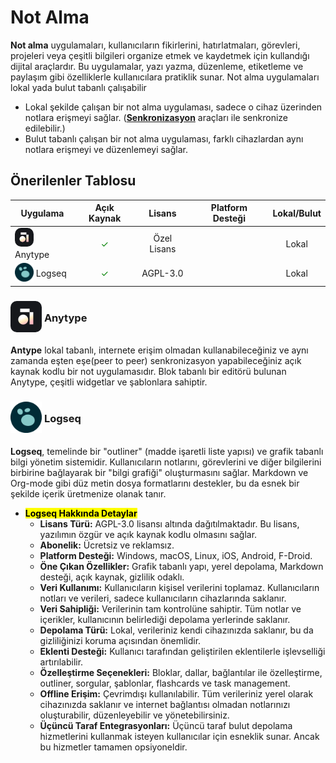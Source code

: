 <!-- NOTLAR 
 - Bu kategoride lokal ve bulut tabanlı not alma uygulamaları ayrı ayrı eklenebilir- tek bir tabloda belirtilebilir ancak lokal ve bulut tabanlı not alma uygulamalarının farkı anlatılmalıdır. 
 - Tablo eklemeyi unutmayın 
 - Uygun görseller eklemeyi unutmayın.
 - İçerik kuralları ve ekleme yapmak sayfalarını ziyaret edebilirsiniz -->

# Not Alma

**Not alma** uygulamaları, kullanıcıların fikirlerini, hatırlatmaları, görevleri, projeleri veya çeşitli bilgileri organize etmek ve kaydetmek için kullandığı dijital araçlardır. Bu uygulamalar, yazı yazma, düzenleme, etiketleme ve paylaşım gibi özelliklerle kullanıcılara pratiklik sunar. Not alma uygulamaları lokal yada bulut tabanlı çalışabilir

- Lokal şekilde çalışan bir not alma uygulaması, sadece o cihaz üzerinden notlara erişmeyi sağlar. ([**Senkronizasyon**](https://guvendekal.org/#/senkronizasyon) araçları ile senkronize edilebilir.)
- Bulut tabanlı çalışan bir not alma uygulaması, farklı cihazlardan aynı notlara erişmeyi ve düzenlemeyi sağlar.
  
## Önerilenler Tablosu

| Uygulama | Açık Kaynak | Lisans      | Platform Desteği                                                        | Lokal/Bulut |
|----------|:-------------:|:-------------:|:-------------------------------------------------------------------------:|:-------------:|
| <span style="display: inline-block; vertical-align: middle;"><img src="docs/images/anytype.png" alt="Anytype" style="width: 30px; height: 30px; border-radius: 10px;"> </span> <span style="display: inline-block; vertical-align: middle;"> Anytype | <span style="color: green;">✓</span> | Özel Lisans | <i class="fa-brands fa-windows"></i> <i class="fa-brands fa-apple"></i> <i class="fa-brands fa-linux"></i> <i class="fa-brands fa-android"></i> <i class="fa-brands fa-app-store-ios"></i> | Lokal |
| <span style="display: inline-block; vertical-align: middle;"><img src="docs/images/logseq-icon.png" alt="logseq" style="width: 30px; height: 30px;"> </span> <span style="display: inline-block; vertical-align: middle;">  Logseq | <span style="color: green;">✓</span> | AGPL-3.0 | <i class="fa-brands fa-windows"></i> <i class="fa-brands fa-apple"></i> <i class="fa-brands fa-linux"></i> <i class="fa-brands fa-android"></i> <i class="fa-brands fa-app-store-ios"></i> | Lokal |

### <span style="display: inline-block; vertical-align: middle;"><img src="docs/images/anytype.png" alt="Anytype" style="width: 50px; height: 50px; border-radius: 10px;"> </span> <span style="display: inline-block; vertical-align: middle;"> Anytype <a href="https://anytype.io/" target="_blank" style="text-decoration: none; color: inherit; margin-left: 5px;"> <i class="fa-solid fa-globe"></i></a>  <a href="https://github.com/anyproto/anytype-ts" target="_blank" style="text-decoration: none; color: inherit; margin-left: 5px"> <i class="fa-brands fa-github"></i></a>

**Antype** lokal tabanlı, internete erişim olmadan kullanabileceğiniz ve aynı zamanda eşten eşe(peer to peer) senkronizasyon yapabileceğiniz açık kaynak kodlu bir not uygulamasıdır. Blok tabanlı bir editörü bulunan Anytype, çeşitli widgetlar ve şablonlara sahiptir.

### <span style="display: inline-block; vertical-align: middle;"><img src="docs/images/logseq-icon.png" alt="logseq" style="width: 50px; height: 50px;"> </span> <span style="display: inline-block; vertical-align: middle;"> Logseq <a href="https://logseq.com/" target="_blank" style="text-decoration: none; color: inherit; margin-left: 5px;"> <i class="fa-solid fa-globe"></i></a>  <a href="https://github.com/logseq/logseq" target="_blank" style="text-decoration: none; color: inherit; margin-left: 5px"> <i class="fa-brands fa-github"></i></a>

**Logseq**, temelinde bir "outliner" (madde işaretli liste yapısı) ve grafik tabanlı bilgi yönetim sistemidir. Kullanıcıların notlarını, görevlerini ve diğer bilgilerini birbirine bağlayarak bir "bilgi grafiği" oluşturmasını sağlar. Markdown ve Org-mode gibi düz metin dosya formatlarını destekler, bu da esnek bir şekilde içerik üretmenize olanak tanır.

- **<mark>Logseq Hakkında Detaylar</mark>**
  - **Lisans Türü:** AGPL-3.0 lisansı altında dağıtılmaktadır. Bu lisans, yazılımın özgür ve açık kaynak kodlu olmasını sağlar.
  - **Abonelik:** Ücretsiz ve reklamsız.
  - **Platform Desteği:** Windows, macOS, Linux, iOS, Android, F-Droid.
  - **Öne Çıkan Özellikler:** Grafik tabanlı yapı, yerel depolama, Markdown desteği, açık kaynak, gizlilik odaklı.
  - **Veri Kullanımı:** Kullanıcıların kişisel verilerini toplamaz. Kullanıcıların notları ve verileri, sadece kullanıcıların cihazlarında saklanır.
  - **Veri Sahipliği:** Verilerinin tam kontrolüne sahiptir. Tüm notlar ve içerikler, kullanıcının belirlediği depolama yerlerinde saklanır.
  - **Depolama Türü:** Lokal, verileriniz kendi cihazınızda saklanır, bu da gizliliğinizi koruma açısından önemlidir.
  - **Eklenti Desteği:** Kullanıcı tarafından geliştirilen eklentilerle işlevselliği artırılabilir.
  - **Özelleştirme Seçenekleri:** Bloklar, dallar, bağlantılar ile özelleştirme, outliner, sorgular, şablonlar, flashcards ve task management.
  - **Offline Erişim:** Çevrimdışı kullanılabilir. Tüm verileriniz yerel olarak cihazınızda saklanır ve internet bağlantısı olmadan notlarınızı oluşturabilir, düzenleyebilir ve yönetebilirsiniz.
  - **Üçüncü Taraf Entegrasyonları:** Üçüncü taraf bulut depolama hizmetlerini kullanmak isteyen kullanıcılar için esneklik sunar. Ancak bu hizmetler tamamen opsiyoneldir.
  